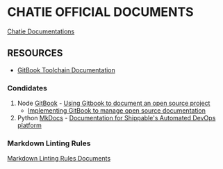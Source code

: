 # CHATIE OFFICIAL DOCUMENTS

[Chatie Documentations](https://docs.chatie.io)

## RESOURCES

* [GitBook Toolchain Documentation](https://toolchain.gitbook.com)

### Condidates

1. Node [GitBook](https://www.gitbook.com/) - [Using Gitbook to document an open source project](https://medium.com/@gpbl/how-to-use-gitbook-to-publish-docs-for-your-open-source-npm-packages-465dd8d5bfba)
    * [Implementing GitBook to manage open source documentation](https://blog.strapi.io/gitbook-open-source-documentation/)
2. Python [MkDocs](https://www.mkdocs.org/) - [Documentation for Shippable's Automated DevOps platform](https://github.com/Shippable/docs/)

### Markdown Linting Rules

[Markdown Linting Rules Documents](https://github.com/DavidAnson/markdownlint/blob/master/doc/Rules.md)
